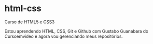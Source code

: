 # html-css
 Curso de HTML5 e CSS3


Estou aprendendo HTML, CSS, Git e Github com Gustabo Guanabara do Cursoemvideo
e agora vou gerenciando meus repositórios.